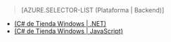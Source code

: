 ﻿> [AZURE.SELECTOR-LIST (Plataforma | Backend)]
- [(C# de Tienda Windows | .NET)](/es-es/documentation/articles/mobile-services-dotnet-backend-windows-store-dotnet-aad-rbac/)
- [(C# de Tienda Windows | JavaScript)](/es-es/documentation/articles/mobile-services-javascript-backend-windows-store-dotnet-aad-rbac/)

<!--HONumber=42-->
